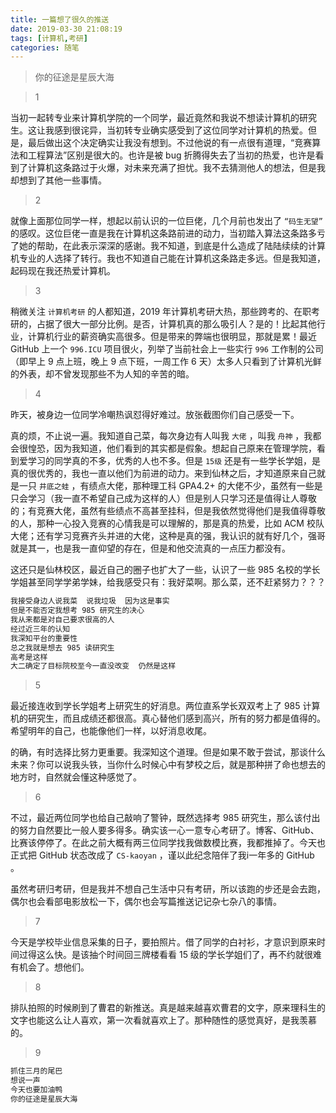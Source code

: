 ```yaml
---
title: 一篇想了很久的推送
date: 2019-03-30 21:08:19
tags: [计算机,考研]
categories: 随笔
---
```


> 你的征途是星辰大海

<!--more-->

> 1

当初一起转专业来计算机学院的一个同学，最近竟然和我说不想读计算机的研究生。这让我感到很诧异，当初转专业确实感受到了这位同学对计算机的热爱。但是，最后做出这个决定确实让我没有想到。不过他说的有一点很有道理，“竞赛算法和工程算法”区别是很大的。也许是被 bug 折腾得失去了当初的热爱，也许是看到了计算机这条路过于火爆，对未来充满了担忧。我不去猜测他人的想法，但是我却想到了其他一些事情。

> 2

就像上面那位同学一样，想起以前认识的一位巨佬，几个月前也发出了 `“码生无望”` 的感叹。这位巨佬一直是我在计算机这条路前进的动力，当初踏入算法这条路多亏了她的帮助，在此表示深深的感谢。我不知道，到底是什么造成了陆陆续续的计算机专业的人选择了转行。我也不知道自己能在计算机这条路走多远。但是我知道，起码现在我还热爱计算机。

> 3

稍微关注 `计算机考研` 的人都知道，2019 年计算机考研大热，那些跨考的、在职考研的，占据了很大一部分比例。是否，计算机真的那么吸引人？是的！比起其他行业，计算机行业的薪资确实高很多。但是带来的弊端也很明显，那就是累！最近 GitHub 上一个 `996.ICU` 项目很火，列举了当前社会上一些实行 `996` 工作制的公司（即早上 9 点上班，晚上 9 点下班，一周工作 6 天）太多人只看到了计算机光鲜的外表，却不曾发现那些不为人知的辛苦的暗。

> 4

昨天，被身边一位同学冷嘲热讽怼得好难过。放张截图你们自己感受一下。

真的烦，不止说一遍。我知道自己菜，每次身边有人叫我 `大佬` ，叫我 `舟神` ，我都会很惶恐，因为我知道，他们看到的其实都是假象。想起自己原来在管理学院，看到爱学习的同学真的不多，优秀的人也不多。但是 `15级` 还是有一些学长学姐，是真的很优秀的，我也一直以他们为前进的动力。来到仙林之后，才知道原来自己就是一只 `井底之蛙` ，有绩点大佬，那种理工科 GPA4.2+ 的大佬不少，虽然有一些是只会学习（我一直不希望自己成为这样的人）但是别人只学习还是值得让人尊敬的；有竞赛大佬，虽然有些绩点不高甚至挂科，但是我依然觉得他们是我值得尊敬的人，那种一心投入竞赛的心情我是可以理解的，那是真的热爱，比如 ACM 校队大佬；还有学习竞赛齐头并进的大佬，这种是真的强，我认识的就有好几个，强哥就是其一，也是我一直仰望的存在，但是和他交流真的一点压力都没有。

这还只是仙林校区，最近自己的圈子也扩大了一些，认识了一些 985 名校的学长学姐甚至同学学弟学妹，给我感受只有：我好菜啊。那么菜，还不赶紧努力？？？

```txt
我接受身边人说我菜  说我垃圾  因为这是事实
但是不能否定我想考 985 研究生的决心
我从来都是对自己要求很高的人
经过近三年的认知
我深知平台的重要性
总之我就是想去 985 读研究生
高考是这样
大二确定了目标院校至今一直没改变  仍然是这样
```

> 5

最近接连收到学长学姐考上研究生的好消息。两位直系学长双双考上了 985 计算机的研究生，而且成绩还都很高。真心替他们感到高兴，所有的努力都是值得的。希望明年的自己，也能像他们一样，以好消息收尾。

的确，有时选择比努力更重要。我深知这个道理。但是如果不敢于尝试，那谈什么未来？你可以说我头铁，当你什么时候心中有梦校之后，就是那种拼了命也想去的地方时，自然就会懂这种感觉了。

> 6

不过，最近两位同学也给自己敲响了警钟，既然选择考 985 研究生，那么该付出的努力自然要比一般人要多得多。确实该一心一意专心考研了。博客、GitHub、比赛该停停了。在此之前大概有两三位同学找我做数模比赛，我都推掉了。今天也正式把 GitHub 状态改成了 `CS-kaoyan` ，谨以此纪念陪伴了我i一年多的 GitHub 。

虽然考研归考研，但是我并不想自己生活中只有考研，所以该跑的步还是会去跑，偶尔也会看部电影放松一下，偶尔也会写篇推送记记杂七杂八的事情。

> 7

今天是学校毕业信息采集的日子，要拍照片。借了同学的白衬衫，才意识到原来时间过得这么快。是该抽个时间回三牌楼看看 15 级的学长学姐们了，再不约就很难有机会了。想他们。

> 8

排队拍照的时候刷到了曹君的新推送。真是越来越喜欢曹君的文字，原来理科生的文字也能这么让人喜欢，第一次看就喜欢上了。那种随性的感觉真好，是我羡慕的。

> 9

```txt
抓住三月的尾巴
想说一声
今天也要加油鸭
你的征途是星辰大海
```